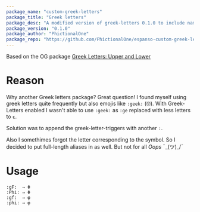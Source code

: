 ```yaml
---
package_name: "custom-greek-letters"
package_title: "Greek letters"
package_desc: "A modified version of greek-letters 0.1.0 to include named versions ie. `:phi:`"
package_version: "0.1.0"
package_author: "PhictionalOne"
package_repo: "https://github.com/PhictionalOne/espanso-custom-greek-letters"
---
```


Based on the OG package [Greek Letters: Upper and Lower](https://hub.espanso.org/packages/greek-letters/)

# Reason

Why another Greek letters package? Great question! I found myself using greek letters quite frequently but also emojis like `:geek:` (🤓). 
With Greek-Letters enabled I wasn't able to use `:geek:` as `:ge` replaced with less letters to `ε`.

Solution was to append the greek-letter-triggers with another `:`.

Also I somethimes forgot the letter corresponding to the symbol. So I decided to put full-length aliases in as well. But not for all *Oops* ¯\_(ツ)_/¯

# Usage

```
:gF:  ⇒ Φ
:Phi: ⇒ Φ
:gf:  ⇒ φ 
:phi: ⇒ φ
```


